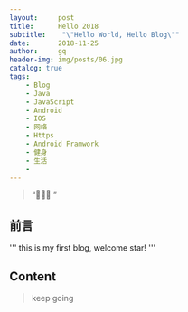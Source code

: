 ```yaml
---
layout:     post
title:      Hello 2018
subtitle:    "\"Hello World, Hello Blog\""
date:       2018-11-25
author:     gq
header-img: img/posts/06.jpg
catalog: true
tags:
    - Blog
    - Java
    - JavaScript
    - Android
    - IOS
    - 网络
    - Https
    - Android Framwork
    - 健身
    - 生活
    - 
---
```


> “🙉🙉🙉 ”


## 前言
'''
 this is my first blog, welcome star!
'''
## Content
>keep going



